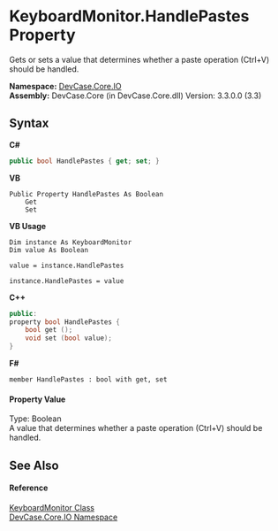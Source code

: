# KeyboardMonitor.HandlePastes Property 
 

Gets or sets a value that determines whether a paste operation (Ctrl+V) should be handled.

**Namespace:**&nbsp;<a href="N_DevCase_Core_IO">DevCase.Core.IO</a><br />**Assembly:**&nbsp;DevCase.Core (in DevCase.Core.dll) Version: 3.3.0.0 (3.3)

## Syntax

**C#**<br />
``` C#
public bool HandlePastes { get; set; }
```

**VB**<br />
``` VB
Public Property HandlePastes As Boolean
	Get
	Set
```

**VB Usage**<br />
``` VB Usage
Dim instance As KeyboardMonitor
Dim value As Boolean

value = instance.HandlePastes

instance.HandlePastes = value
```

**C++**<br />
``` C++
public:
property bool HandlePastes {
	bool get ();
	void set (bool value);
}
```

**F#**<br />
``` F#
member HandlePastes : bool with get, set

```


#### Property Value
Type: Boolean<br />A value that determines whether a paste operation (Ctrl+V) should be handled.

## See Also


#### Reference
<a href="T_DevCase_Core_IO_KeyboardMonitor">KeyboardMonitor Class</a><br /><a href="N_DevCase_Core_IO">DevCase.Core.IO Namespace</a><br />